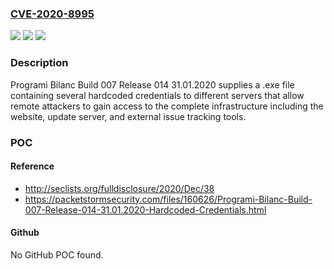 ### [CVE-2020-8995](https://cve.mitre.org/cgi-bin/cvename.cgi?name=CVE-2020-8995)
![](https://img.shields.io/static/v1?label=Product&message=n%2Fa&color=blue)
![](https://img.shields.io/static/v1?label=Version&message=n%2Fa&color=blue)
![](https://img.shields.io/static/v1?label=Vulnerability&message=n%2Fa&color=brighgreen)

### Description

Programi Bilanc Build 007 Release 014 31.01.2020 supplies a .exe file containing several hardcoded credentials to different servers that allow remote attackers to gain access to the complete infrastructure including the website, update server, and external issue tracking tools.

### POC

#### Reference
- http://seclists.org/fulldisclosure/2020/Dec/38
- https://packetstormsecurity.com/files/160626/Programi-Bilanc-Build-007-Release-014-31.01.2020-Hardcoded-Credentials.html

#### Github
No GitHub POC found.

